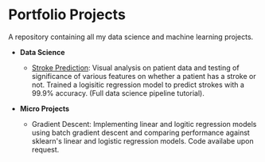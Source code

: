 # Portfolio Projects
A repository containing all my data science and machine learning projects.

- **Data Science**
  - [Stroke Prediction](https://github.com/yu3ufff/portfolio/blob/main/Stroke%20Prediction.ipynb): Visual analysis on patient data and testing of significance of various features on whether a patient has a stroke or not. Trained a logisitic regression model to predict strokes with a 99.9% accuracy. (Full data science pipeline tutorial).

- **Micro Projects**
  - Gradient Descent: Implementing linear and logitic regression models using batch gradient descent and comparing performance against sklearn's linear and logistic regression models. Code availabe upon request. 
